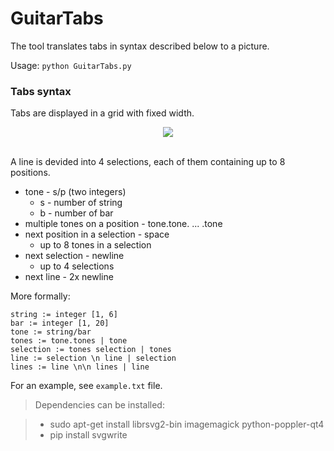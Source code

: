 # GuitarTabs
The tool translates tabs in syntax described below to a picture.

Usage: `python GuitarTabs.py`

### Tabs syntax

Tabs are displayed in a grid with fixed width. 

<div align="center">
  <img src="http://i.imgur.com/S0wQh7f.png"><br><br>
</div>

A line is devided into 4 selections, each of them containing up to 8 positions.

* tone - s/p (two integers)
	* s - number of string
	* b - number of bar
* multiple tones on a position - tone.tone. ... .tone
* next position in a selection - space
	* up to 8 tones in a selection
* next selection - newline
	* up to 4 selections
* next line - 2x newline

More formally:

```
string := integer [1, 6]
bar := integer [1, 20]
tone := string/bar
tones := tone.tones | tone
selection := tones selection | tones
line := selection \n line | selection
lines := line \n\n lines | line
```

For an example, see `example.txt` file.

> Dependencies can be installed:

> * sudo apt-get install librsvg2-bin imagemagick python-poppler-qt4
> * pip install svgwrite
